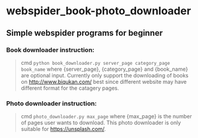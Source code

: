 # webspider_book-photo_downloader
## Simple webspider programs for beginner
### Book downloader instruction:
> cmd `python book_downloader.py server_page category_page book_name` where {server_page}, {category_page} and {book_name} are optional input.
> Currently only support the downloading of books on <http://www.biqukan.com/> best since different website may have different format for the catagery pages.

### Photo downloader instruction:
> cmd `photo_downloader.py max_page` where {max_page} is the number of pages user wants to download.
> This photo downloader is only suitable for <https://unsplash.com/>.
